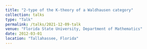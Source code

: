 ```yaml
---
title: "2-type of the K-theory of a Waldhausen category"
collection: talks
type: "Talk"
permalink: /talks/2021-12-09-talk
venue: "Florida State University, Department of Mathematics"
date: 2012-03-01
location: "Tallahassee, Florida"
---
```



